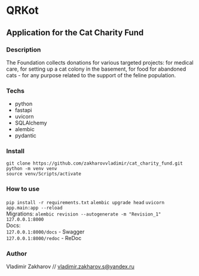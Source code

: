 # QRKot

## Application for the Cat Charity Fund

### Description 

The Foundation collects donations for various targeted projects: for medical care, for setting up a cat colony in the basement, for food for abandoned cats - for any purpose related to the support of the feline population.

### Techs

* python
* fastapi
* uvicorn
* SQLAlchemy
* alembic
* pydantic

### Install 
`git clone https://github.com/zakharovvladimir/cat_charity_fund.git`<br>
`python -m venv venv`<br>
`source venv/Scripts/activate`

### How to use

`pip install -r requirements.txt`
`alembic upgrade head`
`uvicorn app.main:app --reload`<br>
Migrations: `alembic revision --autogenerate -m "Revision_1"`<br>
`127.0.0.1:8000`<br>
Docs:<br>
`127.0.0.1:8000/docs` - Swagger<br>
`127.0.0.1:8000/redoc` - ReDoc

### Author

Vladimir Zakharov // vladimir.zakharov.s@yandex.ru
